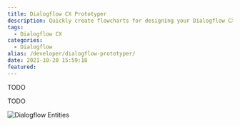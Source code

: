 ```yaml
---
title: Dialogflow CX Prototyper
description: Quickly create flowcharts for designing your Dialogflow CX flows with this tool
tags:
  - Dialogflow CX
categories:
  - Dialogflow
alias: /developer/dialogflow-prototyper/
date: 2021-10-20 15:59:18
featured: 
---
```


TODO

<!--more-->

TODO

![Dialogflow Entities](/images/0_oiY4oK9y_2upL2lR.png)


